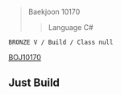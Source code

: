 >Baekjoon 10170
>>Language C#

```BRONZE V / Build / Class null```

[BOJ10170](https://www.acmicpc.net/problem/10170)<br>
<h2>Just Build</h2>
